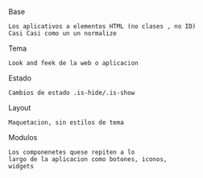 Base

    Los aplicativos a elementos HTML (no clases , no ID)
    Casi Casi como un un normalize

Tema

    Look and feek de la web o aplicacion

Estado

    Cambios de estado .is-hide/.is-show

Layout

    Maquetacion, sin estilos de tema

Modulos

    Los componenetes quese repiten a lo
    largo de la aplicacion como botones, iconos,
    widgets

